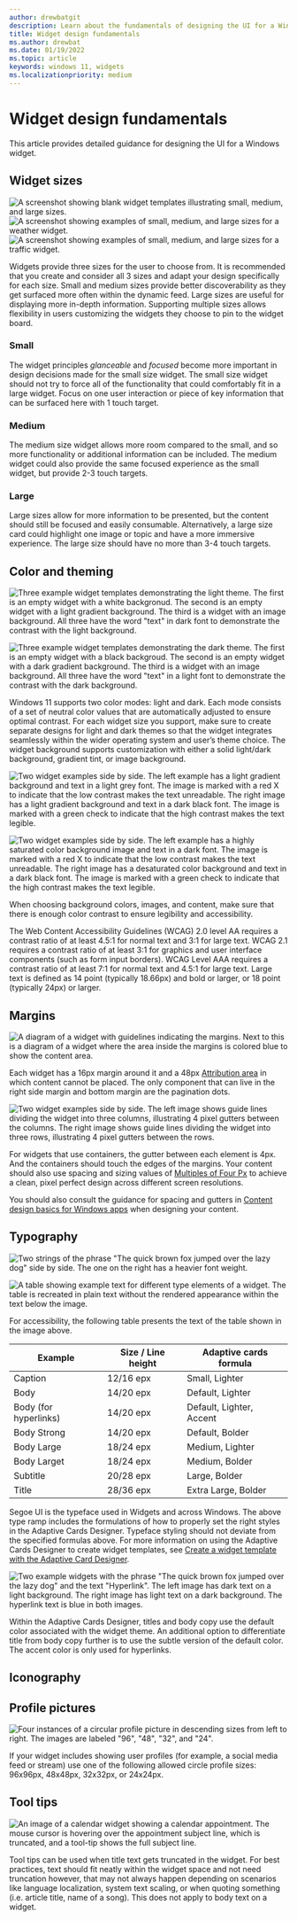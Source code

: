 ```yaml
---
author: drewbatgit
description: Learn about the fundamentals of designing the UI for a Windows widget.
title: Widget design fundamentals
ms.author: drewbat
ms.date: 01/19/2022
ms.topic: article
keywords: windows 11, widgets
ms.localizationpriority: medium
---
```


# Widget design fundamentals

This article provides detailed guidance for designing the UI for a Windows widget.


## Widget sizes

![A screenshot showing blank widget templates illustrating small, medium, and large sizes.](./images/widgets-sizes-1.png)
![A screenshot showing examples of small, medium, and large sizes for a weather widget.](./images/widgets-sizes-2.png)
![A screenshot showing examples of small, medium, and large sizes for a traffic widget.](./images/widgets-sizes-3.png)

Widgets provide three sizes for the user to choose from. It is recommended that you create and consider all 3 sizes and adapt your design specifically for each size. Small and medium sizes provide better discoverability as they get surfaced more often within the dynamic feed. Large sizes are useful for displaying more in-depth information. Supporting multiple sizes allows flexibility in users customizing the widgets they choose to pin to the widget board.  



### Small

The widget principles *glanceable* and *focused* become more important in design decisions made for the small size widget. The small size widget should not try to force all of the functionality that could comfortably fit in a large widget. Focus on one user interaction or piece of key information that can be surfaced here with 1 touch target. 

### Medium

The medium size widget allows more room compared to the small, and so more functionality or additional information can be included. The medium widget could also provide the same focused experience as the small widget, but provide 2-3 touch targets.

### Large  

Large sizes allow for more information to be presented, but the content should still be focused and easily consumable. Alternatively, a large size card could highlight one image or topic and have a more immersive experience. The large size should have no more than 3-4 touch targets.


## Color and theming

![Three example widget templates demonstrating the light theme. The first is an empty widget with a white backgronud. The second is an empty widget with a light gradient background. The third is a widget with an image background. All three have the word "text" in dark font to demonstrate the contrast with the light background. ](./images/widgets-color-theme-1.png)

![Three example widget templates demonstrating the dark theme. The first is an empty widget with a black backgroud. The second is an empty widget with a dark gradient background. The third is a widget with an image background. All three have the word "text" in a light font to demonstrate the contrast with the dark background.](./images/widgets-color-theme-2.png)

Windows 11 supports two color modes: light and dark. Each mode consists of a set of neutral color values that are automatically adjusted to ensure optimal contrast. For each widget size you support, make sure to create separate designs for light and dark themes so that the widget integrates seamlessly within the wider operating system and user’s theme choice. The widget background supports customization with either a solid light/dark background, gradient tint, or image background. 

![Two widget examples side by side. The left example has a light gradient background and text in a light grey font. The image is marked with a red X to indicate that the low contrast makes the text unreadable. The right image has a light gradient background and text in a dark black font. The image is marked with a green check to indicate that the high contrast makes the text legible.](./images/widgets-light-theme-font-color.png)

![Two widget examples side by side. The left example has a highly saturated color background image and text in a dark font. The image is marked with a red X to indicate that the low contrast makes the text unreadable. The right image has a desaturated color background and text in a dark black font. The image is marked with a green check to indicate that the high contrast makes the text legible.](./images/widgets-background-image-font-color.png)

When choosing background colors, images, and content, make sure that there is enough color contrast to ensure legibility and accessibility.  

The Web Content Accessibility Guidelines (WCAG) 2.0 level AA requires a contrast ratio of at least 4.5:1 for normal text and 3:1 for large text. WCAG 2.1 requires a contrast ratio of at least 3:1 for graphics and user interface components (such as form input borders). WCAG Level AAA requires a contrast ratio of at least 7:1 for normal text and 4.5:1 for large text. Large text is defined as 14 point (typically 18.66px) and bold or larger, or 18 point (typically 24px) or larger. 

## Margins

![A diagram of a widget with guidelines indicating the margins. Next to this is a diagram of a widget where the area inside the margins is colored blue to show the content area.](./images/widgets-margins.png)

Each widget has a 16px margin around it and a 48px [Attribution area](widgets-states-and-ui.md#attribution-area) in which content cannot be placed. The only component that can live in the right side margin and bottom margin are the pagination dots.

![Two widget examples side by side. The left image shows guide lines dividing the widget into three columns, illustrating 4 pixel gutters between the columns. The right image shows guide lines dividing the widget into three rows, illustrating 4 pixel gutters between the rows.](./images/widgets-gutters.png)

For widgets that use containers, the gutter between each element is 4px. And the containers should touch the edges of the margins. Your content should also use spacing and sizing values of [Multiples of Four Px](/windows/apps/design/layout/screen-sizes-and-breakpoints-for-responsive-design#multiples-of-four) to achieve a clean, pixel perfect design across different screen resolutions.
 
You should also consult the guidance for spacing and gutters in [Content design basics for Windows apps](/windows/apps/design/basics/content-basics ) when designing your content.

## Typography

![Two strings of the phrase "The quick brown fox jumped over the lazy dog" side by side. The one on the right has a heavier font weight.](./images/widgets-font-weights-1.png)

![A table showing example text for different type elements of a widget. The table is recreated in plain text without the rendered appearance within the text below the image.](./images/widgets-font-weights-2.png)

For accessibility, the following table presents the text of the table shown in the image above. 

| Example | Size / Line height | Adaptive cards formula |
|---------|--------------------|------------------------|
| Caption  | 12/16 epx | Small, Lighter |
| Body     | 14/20 epx | Default, Lighter |
| Body (for hyperlinks) | 14/20 epx | Default, Lighter, Accent |
| Body Strong | 14/20 epx | Default, Bolder |
| Body Large | 18/24 epx | Medium, Lighter |
| Body Larget | 18/24 epx | Medium, Bolder |
| Subtitle | 20/28 epx | Large, Bolder |
| Title | 28/36 epx | Extra Large, Bolder | 

Segoe UI is the typeface used in Widgets and across Windows. The above type ramp includes the formulations of how to properly set the right styles in the Adaptive Cards Designer. Typeface styling should not deviate from the specified formulas above. For more information on using the Adaptive Cards Designer to create widget templates, see [Create a widget template with the Adaptive Card Designer](widgets-create-a-template.md).

![Two example widgets with the phrase "The quick brown fox jumped over the lazy dog" and the text "Hyperlink". The left image has dark text on a light background. The right image has light text on a dark background. The hyperlink text is blue in both images.](./images/widgets-designer-default-font-colors.png)

Within the Adaptive Cards Designer, titles and body copy use the default color associated with the widget theme. An additional option to differentiate title from body copy further is to use the subtle version of the default color. The accent color is only used for hyperlinks.  

## Iconography

## Profile pictures

![Four instances of a circular profile picture in descending sizes from left to right. The images are labeled "96", "48", "32", and "24".](./images/widgets-profile-pictures.png)

If your widget includes showing user profiles (for example, a social media feed or stream) use one of the following allowed circle profile sizes: 96x96px, 48x48px, 32x32px, or 24x24px.

## Tool tips

![An image of a calendar widget showing a calendar appointment. The mouse cursor is hovering over the appointment subject line, which is truncated, and a tool-tip shows the full subject line.](./images/widgets-tool-tips.png)

Tool tips can be used when title text gets truncated in the widget. For best practices, text should fit neatly within the widget space and not need truncation however, that may not always happen depending on scenarios like language localization, system text scaling, or when quoting something (i.e. article title, name of a song). This does not apply to body text on a widget.

